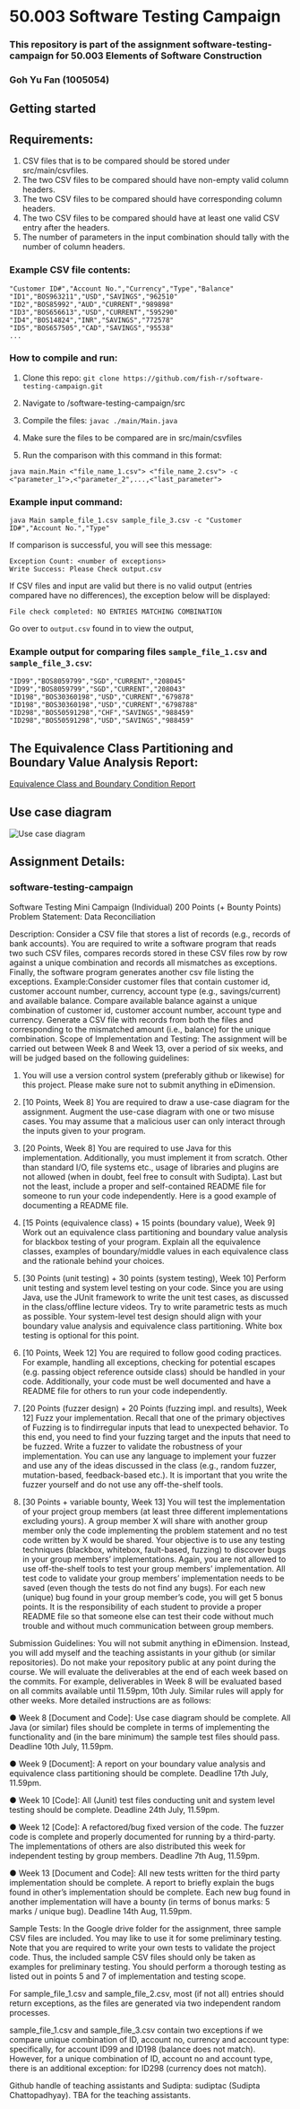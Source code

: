 # 50.003 Software Testing Campaign

### This repository is part of the assignment software-testing-campaign for 50.003 Elements of Software Construction

### Goh Yu Fan (1005054)

## Getting started

## Requirements:

1. CSV files that is to be compared should be stored under src/main/csvfiles.
2. The two CSV files to be compared should have non-empty valid column headers.
3. The two CSV files to be compared should have corresponding column headers.
4. The two CSV files to be compared should have at least one valid CSV entry after the headers.
5. The number of parameters in the input combination should tally with the number of column headers.

### Example CSV file contents:

```
"Customer ID#","Account No.","Currency","Type","Balance"
"ID1","BOS963211","USD","SAVINGS","962510"
"ID2","BOS85992","AUD","CURRENT","989898"
"ID3","BOS656613","USD","CURRENT","595290"
"ID4","BOS14824","INR","SAVINGS","772578"
"ID5","BOS657505","CAD","SAVINGS","95538"
...
```

### How to compile and run:

1. Clone this repo: `git clone https://github.com/fish-r/software-testing-campaign.git`

2. Navigate to /software-testing-campaign/src

3. Compile the files: `javac ./main/Main.java`

4. Make sure the files to be compared are in src/main/csvfiles

5. Run the comparison with this command in this format:

```
java main.Main <"file_name_1.csv"> <"file_name_2.csv"> -c <"parameter_1">,<"parameter_2",...,<"last_parameter">

```

### Example input command:

```
java Main sample_file_1.csv sample_file_3.csv -c "Customer ID#","Account No.","Type"

```

If comparison is successful, you will see this message:

```
Exception Count: <number of exceptions>
Write Success: Please Check output.csv
```

If CSV files and input are valid but there is no valid output (entries compared have no differences), the exception below will be displayed:

```
File check completed: NO ENTRIES MATCHING COMBINATION
```

Go over to `output.csv` found in to view the output,

### Example output for comparing files `sample_file_1.csv` and `sample_file_3.csv`:

```
"ID99","BOS8059799","SGD","CURRENT","208045"
"ID99","BOS8059799","SGD","CURRENT","208043"
"ID198","BOS30360198","USD","CURRENT","679878"
"ID198","BOS30360198","USD","CURRENT","6798788"
"ID298","BOS50591298","CHF","SAVINGS","988459"
"ID298","BOS50591298","USD","SAVINGS","988459"
```

## The Equivalence Class Partitioning and Boundary Value Analysis Report:

[Equivalence Class and Boundary Condition Report](/Equivalence_Report.pdf)

## Use case diagram

![Use case diagram](/use-case-diagram.png)

## Assignment Details:

### software-testing-campaign

Software Testing Mini Campaign (Individual)
200 Points (+ Bounty Points)
Problem Statement: Data Reconciliation

Description: Consider a CSV file that stores a list of records (e.g., records of bank accounts). You are required to write a software program that reads two such CSV files, compares records stored in these CSV files row by row against a unique combination and records all mismatches as exceptions. Finally, the software program generates another csv file listing the exceptions.
Example:Consider customer files that contain customer id, customer account number, currency, account type (e.g., savings/current) and available balance. Compare available balance against a unique combination of customer id, customer account number, account type and currency. Generate a CSV file with records from both the files and corresponding to the mismatched amount (i.e., balance) for the unique combination.
Scope of Implementation and Testing: The assignment will be carried out between Week 8 and Week 13, over a period of six weeks, and will be judged based on the following guidelines:

1. You will use a version control system (preferably github or likewise) for this project. Please make sure not to submit anything in eDimension.

2. [10 Points, Week 8] You are required to draw a use-case diagram for the assignment. Augment the use-case diagram with one or two misuse cases. You may assume that a malicious user can only interact through the inputs given to your program.

3. [20 Points, Week 8] You are required to use Java for this implementation. Additionally, you must implement it from scratch. Other than standard I/O, file systems etc., usage of libraries and plugins are not allowed (when in doubt, feel free to consult with Sudipta). Last but not the least, include a proper and self-contained README file for someone to run your code independently. Here is a good example of documenting a README file.

4. [15 Points (equivalence class) + 15 points (boundary value), Week 9] Work out an equivalence class partitioning and boundary value analysis for blackbox testing of your program. Explain all the equivalence classes, examples of boundary/middle values in each equivalence class and the rationale behind your choices.

5. [30 Points (unit testing) + 30 points (system testing), Week 10] Perform unit testing and system level testing on your code. Since you are using Java, use the JUnit framework to write the unit test cases, as discussed in the class/offline lecture videos. Try to write parametric tests as much as possible. Your system-level test design should align with your boundary value analysis and equivalence class partitioning. White box testing is optional for this point.

6. [10 Points, Week 12] You are required to follow good coding practices. For example, handling all exceptions, checking for potential escapes (e.g. passing object reference outside class) should be handled in your code. Additionally, your code must be well documented and have a README file for others to run your code independently.

7. [20 Points (fuzzer design) + 20 Points (fuzzing impl. and results), Week 12] Fuzz your implementation. Recall that one of the primary objectives of Fuzzing is to findirregular inputs that lead to unexpected behavior. To this end, you need to find your fuzzing target and the inputs that need to be fuzzed. Write a fuzzer to validate the robustness of your implementation. You can use any language to implement your fuzzer and use any of the ideas discussed in the class (e.g., random fuzzer, mutation-based, feedback-based etc.). It is important that you write the fuzzer yourself and do not use any off-the-shelf tools.

8. [30 Points + variable bounty, Week 13] You will test the implementation of your project group members (at least three different implementations excluding yours). A group member X will share with another group member only the code implementing the problem statement and no test code written by X would be shared. Your objective is to use any testing techniques (blackbox, whitebox, fault-based, fuzzing) to discover bugs in your group members’ implementations. Again, you are not allowed to use off-the-shelf tools to test your group members’ implementation. All test code to validate your group members’ implementation needs to be saved (even though the tests do not find any bugs). For each new (unique) bug found in your group member’s code, you will get 5 bonus points. It is the responsibility of each student to provide a proper README file so that someone else can test their code without much trouble and without much communication between group members.

Submission Guidelines: You will not submit anything in eDimension. Instead, you will add myself and the teaching assistants in your github (or similar repositories). Do not make your repository public at any point during the course. We will evaluate the deliverables at the end of each week based on the commits. For example, deliverables in Week 8 will be evaluated based on all commits available until 11.59pm, 10th July. Similar rules will apply for other weeks. More detailed instructions are as follows:

● Week 8 [Document and Code]: Use case diagram should be complete. All Java (or similar) files should be complete in terms of implementing the functionality and (in the bare minimum) the sample test files should pass. Deadline 10th July, 11.59pm.

● Week 9 [Document]: A report on your boundary value analysis and equivalence class partitioning should be complete. Deadline 17th July, 11.59pm.

● Week 10 [Code]: All (Junit) test files conducting unit and system level testing should be complete. Deadline 24th July, 11.59pm.

● Week 12 [Code]: A refactored/bug fixed version of the code. The fuzzer code is complete and properly documented for running by a third-party. The implementations of others are also distributed this week for independent testing by group members. Deadline 7th Aug, 11.59pm.

● Week 13 [Document and Code]: All new tests written for the third party implementation should be complete. A report to briefly explain the bugs found in other’s implementation should be complete. Each new bug found in another implementation will have a bounty (in terms of bonus marks: 5 marks / unique bug). Deadline 14th Aug, 11.59pm.

Sample Tests: In the Google drive folder for the assignment, three sample CSV files are included. You may like to use it for some preliminary testing. Note that you are required to write your own tests to validate the project code. Thus, the included sample CSV files should only be taken as examples for preliminary testing. You should perform a thorough testing as listed out in points 5 and 7 of implementation and testing scope.

For sample_file_1.csv and sample_file_2.csv, most (if not all) entries should return exceptions, as the files are generated via two independent random processes.

sample_file_1.csv and sample_file_3.csv contain two exceptions if we compare unique combination of ID, account no, currency and account type: specifically, for account ID99 and ID198 (balance does not match). However, for a unique combination of ID, account no and account type, there is an additional exception: for ID298 (currency does not match).

Github handle of teaching assistants and Sudipta: sudiptac (Sudipta Chattopadhyay). TBA for the teaching assistants.

